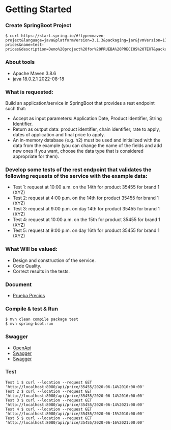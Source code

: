 # Getting Started

### Create SpringBoot Project 
```
$ curl https://start.spring.io/#!type=maven-project&language=java&platformVersion=3.1.3&packaging=jar&jvmVersion=17&groupId=com.kevinpina&artifactId=test-prices&name=test-prices&description=Demo%20project%20for%20PRUEBA%20PRECIOS%20TEXT&packageName=com.kevinpina&dependencies=web,h2,lombok
```

### About tools
* Apache Maven 3.8.6 
* java 18.0.2.1 2022-08-18

### What is requested:
Build an application/service in SpringBoot that provides a rest endpoint such that:

* Accept as input parameters: Application Date, Product Identifier, String Identifier.
* Return as output data: product identifier, chain identifier, rate to apply, dates of application and final price to apply.
* An in-memory database (e.g. h2) must be used and initialized with the data from the example (you can change the name of the fields and add new ones if you want, choose the data type that is considered appropriate for them).

### Develop some tests of the rest endpoint that validates the following requests of the service with the example data:
* Test 1: request at 10:00 a.m. on the 14th for product 35455 for brand 1 (XYZ)
* Test 2: request at 4:00 p.m. on the 14th for product 35455 for brand 1 (XYZ)
* Test 3: request at 9:00 p.m. on day 14th for product 35455 for brand 1 (XYZ)
* Test 4: request at 10:00 a.m. on the 15th for product 35455 for brand 1 (XYZ)
* Test 5: request at 9:00 p.m. on day 16th for product 35455 for brand 1 (XYZ)

### What Will be valued:
* Design and construction of the service.
* Code Quality.
* Correct results in the tests.

### Document
* [Prueba Precios](https://grupoinditex.sharepoint.com/sites/commbrands/Shared%20Documents/Forms/AllItems.aspx?id=%2Fsites%2Fcommbrands%2FShared%20Documents%2FGeneral%2FEquipo%2FEntrevistas%2FPrueba%20Precios%20TEXT%2Epdf&parent=%2Fsites%2Fcommbrands%2FShared%20Documents%2FGeneral%2FEquipo%2FEntrevistas&p=true&ga=1)

### Compile & test & Run
```
$ mvn clean compile package test
$ mvn spring-boot:run
```

### Swagger
* [OpenApi](http://localhost:8080/v3/api-docs)
* [Swagger](http://localhost:8080/swagger-ui.html)
* [Swagger](http://localhost:8080/swagger-ui/index.html)

### Test 
```
Test 1 $ curl --location --request GET 'http://localhost:8080/api/price/35455/2020-06-14%2010:00:00'
Test 2 $ curl --location --request GET 'http://localhost:8080/api/price/35455/2020-06-14%2016:00:00'
Test 3 $ curl --location --request GET 'http://localhost:8080/api/price/35455/2020-06-14%2021:00:00'
Test 4 $ curl --location --request GET 'http://localhost:8080/api/price/35455/2020-06-15%2010:00:00'
Test 5 $ curl --location --request GET 'http://localhost:8080/api/price/35455/2020-06-16%2021:00:00'
```
